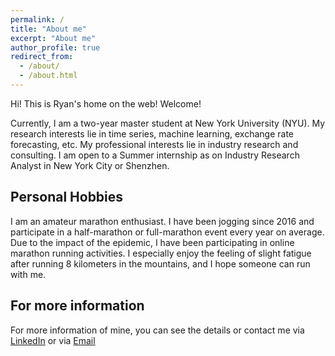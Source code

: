 ```yaml
---
permalink: /
title: "About me"
excerpt: "About me"
author_profile: true
redirect_from: 
  - /about/
  - /about.html
---
```


Hi! This is Ryan's home on the web! Welcome!

Currently, I am a two-year master student at New York University (NYU). My research interests lie in time series, machine learning, exchange rate forecasting, etc. My professional interests lie in industry research and consulting. I am open to a Summer internship as on Industry Research Analyst in New York City or Shenzhen.

Personal Hobbies
------
I am an amateur marathon enthusiast. I have been jogging since 2016 and participate in a half-marathon or full-marathon event every year on average. Due to the impact of the epidemic, I have been participating in online marathon running activities. I especially enjoy the feeling of slight fatigue after running 8 kilometers in the mountains, and I hope someone can run with me.

For more information
------
For more information of mine, you can see the details or contact me via [LinkedIn](https://www.linkedin.com/in/shixuanlin.www.linkedin.com/in/)
or via [Email](shixuanlin@nyu.edu)
